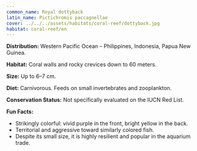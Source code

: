 ```yaml
---
common_name: Royal dottyback
latin_name: Pictichromis paccagnellae
cover: ../../../assets/habitats/coral-reef/dottyback.jpg
habitat: coral-reef/en
---
```

**Distribution:** Western Pacific Ocean – Philippines, Indonesia, Papua New Guinea.

**Habitat:** Coral walls and rocky crevices down to 60 meters.

**Size:** Up to 6–7 cm.

**Diet:** Carnivorous. Feeds on small invertebrates and zooplankton.

**Conservation Status:** Not specifically evaluated on the IUCN Red List.

**Fun Facts:**  
- Strikingly colorful: vivid purple in the front, bright yellow in the back.  
- Territorial and aggressive toward similarly colored fish.  
- Despite its small size, it is highly resilient and popular in the aquarium trade.

